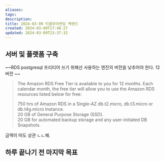 ```yaml
---
aliases: 
tags: 
description:
title: 2024-03-09 티끌모아펀딩 백엔드
created: 2024-03-09T17:48:27
updated: 2024-03-09T23:37:32
---
```


## 서버 및 플랫폼 구축  

~~RDS postgresql 프리티어 쓰기 위해선 사용하는 엔진의 버전을 낮추어야 한다. 12버전  ~~

> The Amazon RDS Free Tier is available to you for 12 months. Each calendar month, the free tier will allow you to use the Amazon RDS resources listed below for free:  
>   
> 750 hrs of Amazon RDS in a Single-AZ db.t2.micro, db.t3.micro or db.t4g.micro Instance.  
> 20 GB of General Purpose Storage (SSD).  
> 20 GB for automated backup storage and any user-initiated DB Snapshots.  

금액이 떠도 상관 ㄴㄴ해.

## 하루 끝나기 전 마지막 목표

